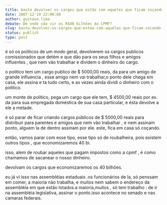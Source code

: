 ```yaml
---
title: basta devolver os cargos que estão com aqueles que ficam coçando em casa
date: 2007-12-19 22:00:00
author: gustavo.lima
debate: De onde vão vir os R$40 bilhões da CPMF?
slug: basta-devolver-os-cargos-que-estao-com-aqueles-que-ficam-cocando-em-casa
status: publish 
type: post
---
```


é só os politicos de um modo geral, devolverem os cargos publicos comissionados que detém e que dão para os seus filhos e amigos influentes , que nem vão trabalhar e dividem o dinheiro do cargo.  

o politico tem um cargo publico de $ 5000,00 reais, da para um amigo de grande influencia , esse amigo nem vai trabalhar,o ponto dele chega em casa, ele assina e ta tudo certo, e as vezes ainda dividi o dinheiro com o politico.  

um monte de politico, pega um cargo que ele tem, $ 4500,00 reais por ex. da para sua empregada doméstica de sua casa particular, e ésta devolve a ele a metade.  

é só parar de ficar criando cargos públicos de $ 5000,00 reais para distribuir para parentes e amigos que nem vão trabalhar , e nem assinam ponto, alguem la de dentro assinam por ele. este, fica em casa só coçando.  

então, vamos parar com esse tipo, esse tipo só de roubalheira, pois existem outros tipos , que economizaremos 40 bi.  

isso, alem de roubar aqueles que pagam impostos como a cpmf , é como chamamos de sacanear o nosso dinheiro.  

devolvam os cargos que economizaremos os 40 bilhões.  

eu já vi isso nas assembléias estaduais .os funcionários de la, só penssam em comer, a maioria não trabalha, e muitos nem sabem o endereço da assembléia em que estão lotados.a maioria,muitos , só tem trabalho : de ir na assembléia legislativa, assinar o ponto.isso acontece no senado e nas camaras federais.
